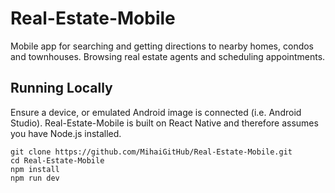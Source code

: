 # Real-Estate-Mobile
Mobile app for searching and getting directions to nearby homes, condos and townhouses.  Browsing real estate agents and scheduling appointments.

## Running Locally

Ensure a device, or emulated Android image is connected (i.e. Android Studio). 
Real-Estate-Mobile is built on React Native and therefore assumes you have Node.js installed.

`git clone https://github.com/MihaiGitHub/Real-Estate-Mobile.git` <br>
`cd Real-Estate-Mobile` <br>
`npm install` <br>
`npm run dev`
